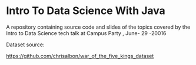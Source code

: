 # Intro To Data Science With Java
A repository containing source code and slides of the topics covered by the Intro to Data Science tech talk at Campus Party , June- 29 -20016

Dataset source:

https://github.com/chrisalbon/war_of_the_five_kings_dataset
